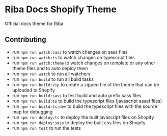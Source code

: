 # Riba Docs Shopify Theme
Official docs theme for Riba

## Contributing

* run `npm run watch:sass` to watch changes on sass files
* run `npm run watch:ts` to watch changes on typescript files
* run `npm run watch:theme` to watch changes on template or any other theme files and to auto deploy them
* run `npm run watch` to run all watchers
* run `npm run build` to run all build tasks
* run `npm run build:zip` to create a zipped file of the theme that can be uploaded to Shopify
* run `npm run build:sass` to test build and auto prefix sass files
* run `npm run build:ts` to build the typescript files (javascript asset files)
* run `npm run build:ts:dev` to build the typescript files with the source map for debugging
* run `npm run deploy:ts` to deploy the built javascript files on Shopify
* run `npm run deploy:sass` to deploy the built css files on Shopify
* run `npm run test` to run the tests
